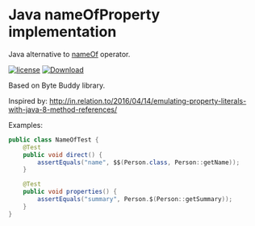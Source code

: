 Java nameOfProperty implementation
==================================

Java alternative to [nameOf](https://docs.microsoft.com/en-us/dotnet/csharp/language-reference/keywords/nameof) operator. 

[![license](https://img.shields.io/badge/license-Apache%20License%202.0-blue.svg?style=flat)](http://www.apache.org/licenses/LICENSE-2.0)
[![Download](https://api.bintray.com/packages/strangeway-org/libs/nameof/images/download.svg) ](https://bintray.com/strangeway-org/libs/nameof/_latestVersion)

Based on Byte Buddy library. 

Inspired by: http://in.relation.to/2016/04/14/emulating-property-literals-with-java-8-method-references/

Examples:
```java
public class NameOfTest {
    @Test
    public void direct() {
        assertEquals("name", $$(Person.class, Person::getName));
    }

    @Test
    public void properties() {
        assertEquals("summary", Person.$(Person::getSummary));
    }
}
```